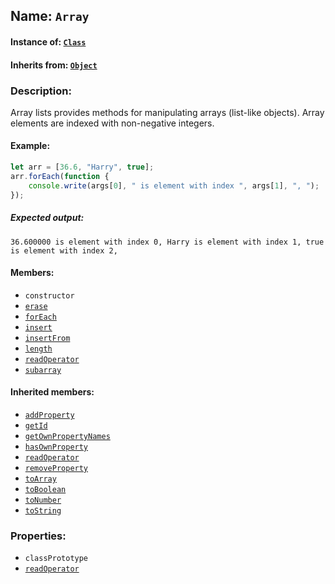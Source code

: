 ## Name: `Array`

#### Instance of: [`Class`](Class.md)

#### Inherits from: [`Object`](Object.md)

### Description:

Array lists provides methods for manipulating arrays (list-like
objects). Array elements are indexed with non-negative integers.

#### Example:

```js
let arr = [36.6, "Harry", true];
arr.forEach(function {
    console.write(args[0], " is element with index ", args[1], ", ");
});
```

##### Expected output:

```
36.600000 is element with index 0, Harry is element with index 1, true is element with index 2, 
```

#### Members:

- `constructor`
- [`erase`](Array.classPrototype.erase.md)
- [`forEach`](Array.classPrototype.forEach.md)
- [`insert`](Array.classPrototype.insert.md)
- [`insertFrom`](Array.classPrototype.insertFrom.md)
- [`length`](Array.classPrototype.length.md)
- [`readOperator`](Array.classPrototype.readOperator.md)
- [`subarray`](Array.classPrototype.subarray.md)


#### Inherited members:

- [`addProperty`](Object.classPrototype.addProperty.md)
- [`getId`](Object.classPrototype.getId.md)
- [`getOwnPropertyNames`](Object.classPrototype.getOwnPropertyNames.md)
- [`hasOwnProperty`](Object.classPrototype.hasOwnProperty.md)
- [`readOperator`](Object.classPrototype.readOperator.md)
- [`removeProperty`](Object.classPrototype.removeProperty.md)
- [`toArray`](Object.classPrototype.toArray.md)
- [`toBoolean`](Object.classPrototype.toBoolean.md)
- [`toNumber`](Object.classPrototype.toNumber.md)
- [`toString`](Object.classPrototype.toString.md)


### Properties:

- `classPrototype`
- [`readOperator`](Array.readOperator.md)


